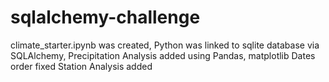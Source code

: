 # sqlalchemy-challenge
climate_starter.ipynb was created,
Python was linked to sqlite database via SQLAlchemy,
Precipitation Analysis added using Pandas, matplotlib
Dates order fixed
Station Analysis added

